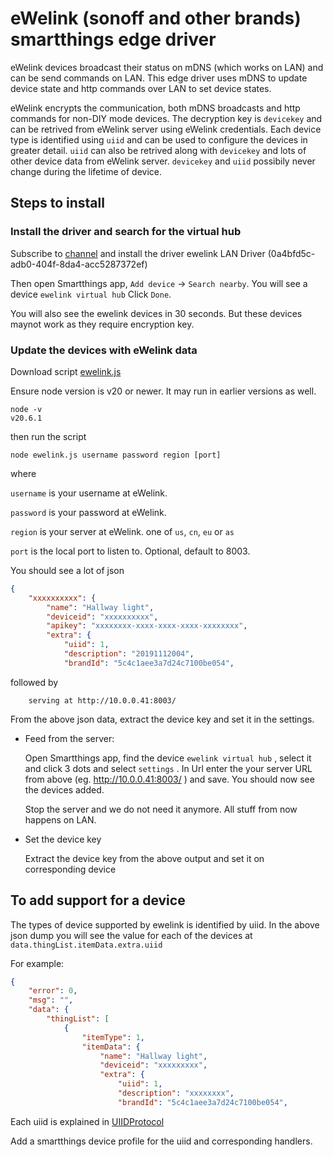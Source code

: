 # eWelink (sonoff and other brands) smartthings edge driver

eWelink devices broadcast their status on mDNS (which works on LAN) and can be send commands on LAN. This edge driver uses mDNS to update device state and http commands over LAN to set device states.

eWelink encrypts the communication, both mDNS broadcasts and http commands for non-DIY mode devices. The decryption key is ```devicekey``` and can be retrived from eWelink server using eWelink credentials. Each device type is identified using ```uiid``` and can be used to configure the devices in greater detail. ```uiid``` can also be retrived along with ```devicekey``` and lots of other device data from eWelink server.  ```devicekey``` and ```uiid``` possibily never change during the lifetime of device. 

## Steps to install

### Install the driver and search for the virtual hub

Subscribe to [channel](https://bestow-regional.api.smartthings.com/invite/kVM5wOVZvQl5) and install the driver ewelink LAN Driver (0a4bfd5c-adb0-404f-8da4-acc5287372ef)

Then open Smartthings app, ```Add device``` -> ```Search nearby```. You will see a device ```ewelink virtual hub``` Click ```Done```.

You will also see the ewelink devices in 30 seconds. But these devices maynot work as they require encryption key.

### Update the devices with eWelink data

Download script [ewelink.js](https://github.com/mystifier-gh/sonoff-edge/blob/main/hub/ewelink.js)

Ensure node version is v20 or newer. It may run in earlier versions as well.
```console
node -v 
v20.6.1
```
then run the script 

```console
node ewelink.js username password region [port]
```
where

```username``` is your username at eWelink.

```password``` is your password at eWelink.

```region``` is your server at eWelink. one of ```us```, ```cn```, ```eu``` or ```as```

```port``` is the local port to listen to. Optional, default to 8003.

You should see a lot of json 
```json
{
    "xxxxxxxxxx": {
        "name": "Hallway light",
        "deviceid": "xxxxxxxxxx",
        "apikey": "xxxxxxxx-xxxx-xxxx-xxxx-xxxxxxxx",
        "extra": {
            "uiid": 1,
            "description": "20191112004",
            "brandId": "5c4c1aee3a7d24c7100be054",

```
followed by
```console
    serving at http://10.0.0.41:8003/
```

From the above json data, extract the device key and set it in the settings.

* Feed from the server:

    Open Smartthings app, find the device ```ewelink virtual hub``` , select it and click 3 dots and select ```settings``` . In Url enter the your server URL from above (eg. http://10.0.0.41:8003/ ) and save. You should now see the devices added. 

    Stop the server and we do not need it anymore. All stuff from now happens on LAN.

* Set the device key

    Extract the device key from the above output and set it on corresponding device

## To add support for a device

The types of device supported by ewelink is identified by uiid. In the above json dump you will see the value for each of the devices at ```data.thingList.itemData.extra.uiid```

For example:
```json
{
    "error": 0,
    "msg": "",
    "data": {
        "thingList": [
            {
                "itemType": 1,
                "itemData": {
                    "name": "Hallway light",
                    "deviceid": "xxxxxxxxx",
                    "extra": {
                        "uiid": 1,
                        "description": "xxxxxxxx",
                        "brandId": "5c4c1aee3a7d24c7100be054",
```
Each uiid is explained in [UIIDProtocol](https://coolkit-technologies.github.io/eWeLink-API/#/en/UIIDProtocol) 

Add a smartthings device profile for the uiid and corresponding handlers.


